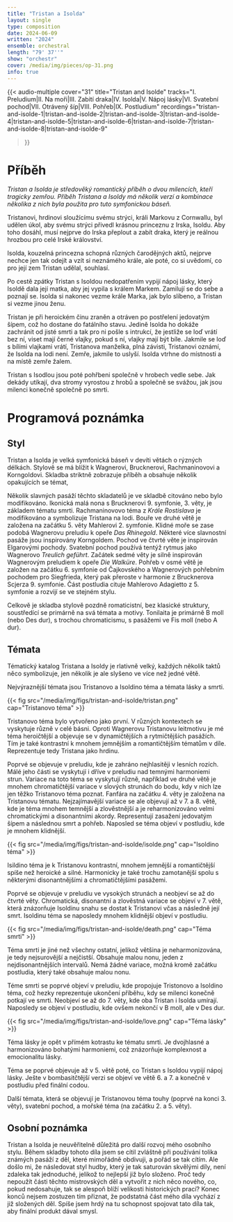 ```yaml
---
title: "Tristan a Isolda"
layout: single
type: composition
date: 2024-06-09
written: "2024"
ensemble: orchestral
length: "79' 37''"
show: "orchestr"
cover: /media/img/pieces/op-31.png
info: true
---
```


{{< audio-multiple
    cover="31"
    title="Tristan and Isolde"
    tracks="I. Preludium|II. Na moři|III. Zabití draka|IV. Isolda|V. Nápoj lásky|VI. Svatební pochod|VII. Otrávený šíp|VIII. Pohřeb|IX. Postludium"
    recordings="tristan-and-isolde-1|tristan-and-isolde-2|tristan-and-isolde-3|tristan-and-isolde-4|tristan-and-isolde-5|tristan-and-isolde-6|tristan-and-isolde-7|tristan-and-isolde-8|tristan-and-isolde-9"
>}}

# Příběh

*Tristan a Isolda je středověký romantický příběh o dvou milencích, kteří tragicky zemřou. Příběh Tristana a Isoldy má několik verzí a kombinace několika z nich byla použita pro tuto symfonickou báseň.*

Tristanovi, hrdinovi sloužícímu svému strýci, králi Markovu z Cornwallu, byl udělen úkol, aby svému strýci přivedl krásnou princeznu z Irska, Isoldu. Aby toho dosáhl, musí nejprve do Irska přeplout a zabít draka, který je reálnou hrozbou pro celé Irské království.

Isolda, kouzelná princezna schopná různých čarodějných aktů, nejprve nechce jen tak odejít a vzít si neznámého krále, ale poté, co si uvědomí, co pro její zem Tristan udělal, souhlasí.

Po cestě zpátky Tristan s Isoldou nedopatřením vypijí nápoj lásky, který Isoldě dala její matka, aby jej vypila s králem Markem. Zamilují se do sebe a poznají se. Isolda si nakonec vezme krále Marka, jak bylo slíbeno, a Tristan si vezme jinou ženu.

Tristan je při heroickém činu zraněn a otráven po postřelení jedovatým šípem, což ho dostane do fatálního stavu. Jedině Isolda ho dokáže zachránit od jisté smrti a tak pro ni pošle s intrukcí, že jestliže se loď vrátí bez ní, viset mají černé vlajky, pokud s ní, vlajky mají být bíle. Jakmile se loď s bílími vlajkami vrátí, Tristanova manželka, plná závisti, Tristanovi oznámí, že Isolda na lodi není. Zemře, jakmile to uslyší. Isolda vtrhne do místnosti a na místě zemře žalem.

Tristan s Isodlou jsou poté pohřbeni společně v hrobech vedle sebe. Jak dekády utíkají, dva stromy vyrostou z hrobů a společně se svážou, jak jsou milenci konečně společně po smrti.

# Programová poznámka

## Styl

Tristan a Isolda je velká symfonická báseň v devíti větách o rýzných délkách. Stylově se má blížit k Wagnerovi, Brucknerovi, Rachmaninovovi a Korngoldovi. Skladba striktně zobrazuje příběh a obsahuje několik opakujících se témat, 

Několik slavných pasáží těchto skladatelů je ve skladbě citováno nebo bylo modifikováno. Ikonická malá nona s Brucknerovi 9. symfonie, 3. věty, je základem tématu smrti. Rachmaninovovo téma z *Krále Rostislava* je modifikováno a symbolizuje Tristana na lodi. Bouře ve druhé větě je založena na začátku 5. věty Mahlerovi 2. symfonie. Klidné moře se zase podobá Wagnerovu preludiu k opeře *Das Rhinegold*. Některé více slavnostní pasáže jsou inspirovány Korngoldem. Pochod ve čtvrté věte je inspirován Elgarovými pochody. Svatební pochod používá tentýž rytmus jako Wagnerovo *Treulich geführt*. Začátek sedmé věty je silně inspirován Wagnerovým preludiem k opeře *Die Walküre*. Pohřeb v osmé větě je založen na začátku 6. symfonie od Čajkovského a Wagnerových pohřebním pochodem pro Siegfrieda, který pak přeroste v harmonie z Brucknerova Scjerza 9. symfonie. Část postludia cituje Mahlerovo Adagietto z 5. symfonie a rozvijí se ve stejném stylu.

Celkově je skladba stylově pozdně romaticistní, bez klasické struktury, soustředící se primárně na svá témata a motivy. Tonilaita je primárně B moll (nebo Des dur), s trochou chromaticismu, s pasážemi ve Fis moll (nebo A dur).

## Témata

Tématický katalog Tristana a Isoldy je rlativně velký, každých několik taktů něco symbolizuje, jen několik je ale slyšeno ve více než jedné větě.

Nejvýraznější témata jsou Tristanovo a Isoldino téma a témata lásky a smrti.

{{< fig src="/media/img/figs/tristan-and-isolde/tristan.png" cap="Tristanovo téma" >}}

Tristanovo téma bylo vytvořeno jako první. V různých kontextech se vyskytuje různě v celé básni. Oproti Wagnerovu Tristanovu leitmotivu je mé téma heroičtější a objevuje se v dynamičtějších a rytmičtějších pasážích. Tím je také kontrastní k mnohem jemnějším a romantičtějším tématům v díle. Reprezentuje tedy Tristana jako hrdinu.

Poprvé se objevuje v preludiu, kde je zahráno nejhlasitěji v lesních rozích. Málé jeho části se vyskytují i dříve v preludiu nad temnými harmoniemi strun. Variace na toto téma se vyskytují různě, například ve druhé větě je mnohem chromatičtější variace v sĺových strunách do bodu, kdy v nich lze jen těžko Tristanovo téma poznat. Fanfára na začátku 4. věty je založena na Tristanovu tématu. Nejzajímavější variace se ale objevují až v 7. a 8. větě, kde je téma mnohem temnější a zlověstnější a je reharmonizováno velmi chromatickými a disonantními akordy. Representují zasažení jedovatým šípem a následnou smrt a pohřeb. Naposled se téma objeví v postludiu, kde je mnohem klidnější.

{{< fig src="/media/img/figs/tristan-and-isolde/isolde.png" cap="Isoldino téma" >}}

Isildino téma je k Tristanovu kontrastní, mnohem jemnější a romantičtější spíše než heroické a silné. Harmonicky je také trochu zamotanější spolu s některými disonantnějšími a chromatičtějšími pasážemi.

Poprvé se objevuje v preludiu ve vysokých strunách a neobjeví se až do čtvrté věty. Chromatická, disonantní a zlověstná variace se objeví v 7. větě, která znázorňuje Isoldinu snahu se dostat k Tristanovi včas a následně její smrt. Isoldinu téma se naposledy mnohem klidnější objeví v postludiu.

{{< fig src="/media/img/figs/tristan-and-isolde/death.png" cap="Téma smrti" >}}

Téma smrti je jiné než všechny ostatní, jelikož většina je neharmonizována, je tedy nejsurovější a nejčistší. Obsahuje malou nonu, jeden z nejdisonantnějších intervalů. Nemá žádné variace, možná kromě začátku postludia, který také obsahuje malou nonu.

Téme smrti se poprvé objeví v preludiu, kde propojuje Tristonovo a Isoldino téma, což hezky reprezentuje ukončení příběhu, kdy se milenci konečně potkají ve smrti. Neobjeví se až do 7. věty, kde oba Tristan i Isolda umírají. Naposledy se objeví v postludiu, kde ovšem nekončí v B moll, ale v Des dur.

{{< fig src="/media/img/figs/tristan-and-isolde/love.png" cap="Téma lásky" >}}

Téma lásky je opět v přímém kotrastu ke tématu smrti. Je dvojhlasné a harmonizováno bohatými harmoniemi, což znázorňuje komplexnost a emocionalitu lásky.

Téma se poprvé objevuje až v 5. větě poté, co Tristan s Isoldou vypijí nápoj lásky. Ješte v bombasitčtější verzi se objeví ve větě 6. a 7. a konečně v postludiu před finální codou.

Další témata, která se objevují je Tristanovou téma touhy (poprvé na konci 3. věty), svatební pochod, a mořské téma (na začátku 2. a 5. věty).

## Osobní poznámka

Tristan a Isolda je neuvěřitelně důležitá pro další rozvoj mého osobního stylu. Během skladby tohoto díla jsem se cítil zvláštně při používání tolika známých pasáží z děl, které mimořádně obdivuji, a pořád se tak cítím. Ale došlo mi, že následovat styl hudby, který je tak saturován skvělými díly, není zdaleka tak jednoduché, jelikož to nejlepší již bylo složeno. Proč tedy nepoužít části těchto mistrovských děl a vytvořit z nich něco nového, co, pokud nedosahuje, tak se alespoň blíží velikosti historických prací? Konec konců nejsem zostuzen tím přiznat, že podstatná část mého díla vychází z již složených děl. Spíše jsem hrdý na tu schopnost spojovat tato díla tak, aby finální produkt dával smysl.